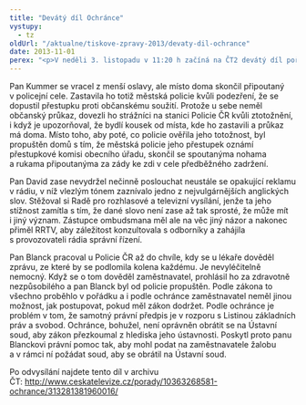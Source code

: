 ```yaml
---
title: "Devátý díl Ochránce"
vystupy:
  - tz
oldUrl: "/aktualne/tiskove-zpravy-2013/devaty-dil-ochrance"
date: 2013-11-01
perex: "<p>V neděli 3. listopadu v 11:20 h začíná na ČT2 devátý díl pořadu Ochránce. První příběh se týká policejního násilí, které nakonec řešil až Evropský soud pro lidská práva. Na začátku druhého případu bylo vulgární slovo v reklamě a ve třetím čelí policista propuštění ze služebního poměru kvůli zdravotní nezpůsobilosti. Opakování tohoto dílu je na programu ČT2 ve středu 6. 11. ve 13:15 a další reprízy jsou pak zařazeny do vysílání ČT2 v neděli a úterý vždy po půlnoci.</p>"
---
```


<!-- imported from the old website -->

<p>Pan Kummer se vracel z menší oslavy, ale místo doma skončil připoutaný v policejní cele. Zastavila ho totiž městská policie kvůli podezření, že se dopustil přestupku proti občanskému soužití. Protože u sebe neměl občanský průkaz, dovezli ho strážníci na stanici Policie ČR kvůli ztotožnění, i když je upozorňoval, že bydlí kousek od místa, kde ho zastavili a průkaz má doma. Místo toho, aby poté, co policie ověřila jeho totožnost, byl propuštěn domů s tím, že městská policie jeho přestupek oznámí přestupkové komisi obecního úřadu, skončil se spoutanýma nohama a rukama připoutanýma za zády ke zdi v cele předběžného zadržení.</p><p>Pan David zase nevydržel nečinně poslouchat neustále se opakující reklamu v rádiu, v níž vlezlým tónem zaznívalo jedno z nejvulgárnějších anglických slov. Stěžoval si Radě pro rozhlasové a televizní vysílání, jenže ta jeho stížnost zamítla s tím, že dané slovo není zase až tak sprosté, že může mít i jiný význam. Zástupce ombudsmana měl ale na věc jiný názor a nakonec přiměl RRTV, aby záležitost konzultovala s odborníky a zahájila s provozovateli rádia správní řízení. </p><p>Pan Blanck pracoval u Policie ČR až do chvíle, kdy se u lékaře dověděl zprávu, ze které by se podlomila kolena každému. Je nevyléčitelně nemocný. Když se o tom dověděl zaměstnavatel, prohlásil ho za zdravotně nezpůsobilého a pan Blanck byl od policie propuštěn. Podle zákona to všechno proběhlo v pořádku a i podle ochránce zaměstnavatel neměl jinou možnost, jak postupovat, pokud měl zákon dodržet. Podle ochránce je problém v tom, že samotný právní předpis je v rozporu s Listinou základních práv a svobod. Ochránce, bohužel, není oprávněn obrátit se na Ústavní soud, aby zákon přezkoumal z hlediska jeho ústavnosti. Poskytl proto panu Blanckovi právní pomoc tak, aby mohl podat na zaměstnavatele žalobu a v rámci ní požádat soud, aby se obrátil na Ústavní soud. </p><p>Po odvysílání najdete tento díl v archivu ČT: <a title="Otevření do nového okna" href="http://www.ceskatelevize.cz/porady/10363268581-ochrance/313281381960016/" target="_blank">http://www.ceskatelevize.cz/porady/10363268581-ochrance/313281381960016/</a>  </p>
